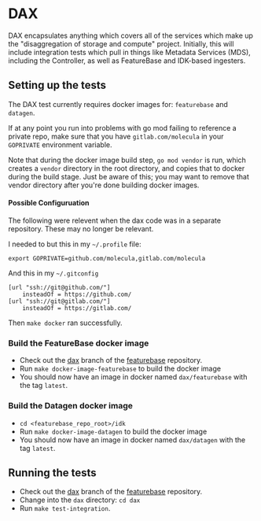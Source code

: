 # DAX

DAX encapsulates anything which covers all of the services which make up the
"disaggregation of storage and compute" project. Initially, this will include
integration tests which pull in things like Metadata Services (MDS), including
the Controller, as well as FeatureBase and IDK-based ingesters.

## Setting up the tests

The DAX test currently requires docker images for: `featurebase`  and `datagen`.

If at any point you run into problems with go mod failing to reference a private
repo, make sure that you have `gitlab.com/molecula` in your `GOPRIVATE`
environment variable.

Note that during the docker image build step, `go mod vendor` is run, which
creates a `vendor` directory in the root directory, and copies that to docker
during the build stage. Just be aware of this; you may want to remove that
vendor directory after you're done building docker images.

#### Possible Configuruation
The following were relevent when the dax code was in a separate repository.
These may no longer be relevant.

I needed to but this in my `~/.profile` file:

```export GOPRIVATE=github.com/molecula,gitlab.com/molecula```

And this in my `~/.gitconfig`

```
[url "ssh://git@github.com/"]
	insteadOf = https://github.com/
[url "ssh://git@gitlab.com/"]
	insteadOf = https://gitlab.com/
```

Then `make docker` ran successfully.


### Build the FeatureBase docker image

- Check out the
  [dax](https://github.com/molecula/featurebase/tree/dax)
  branch of the
  [featurebase](https://github.com/molecula/featurebase) repository.
- Run `make docker-image-featurebase` to build the docker image
- You should now have an image in docker named `dax/featurebase` with the tag `latest`.

### Build the Datagen docker image

- `cd <featurebase_repo_root>/idk`
- Run `make docker-image-datagen` to build the docker image
- You should now have an image in docker named `dax/datagen` with the tag
  `latest`.

## Running the tests

- Check out the
  [dax](https://github.com/molecula/featurebase/tree/dax)
  branch of the
  [featurebase](https://github.com/molecula/featurebase) repository.
- Change into the `dax` directory: `cd dax`
- Run `make test-integration`.
